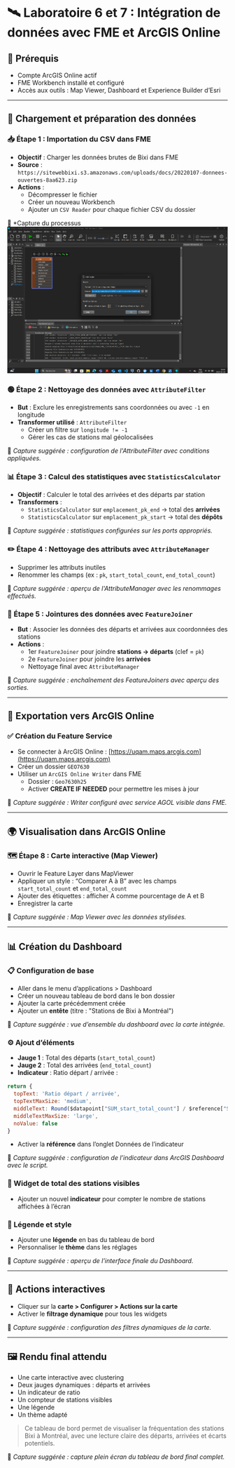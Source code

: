 # 🛰 Laboratoire 6 et 7 : Intégration de données avec FME et ArcGIS Online

## 🔧 Prérequis
- Compte ArcGIS Online actif
- FME Workbench installé et configuré
- Accès aux outils : Map Viewer, Dashboard et Experience Builder d’Esri

---

## 📂 Chargement et préparation des données

### 📥 Étape 1 : Importation du CSV dans FME
- **Objectif** : Charger les données brutes de Bixi dans FME
- **Source** : `https://sitewebbixi.s3.amazonaws.com/uploads/docs/20220107-donnees-ouvertes-8aa623.zip`
- **Actions** :
  - Décompresser le fichier
  - Créer un nouveau Workbench
  - Ajouter un `CSV Reader` pour chaque fichier CSV du dossier

📸 *Capture du processus
  ![Processu](photo/1.png)

### 🟢 Étape 2 : Nettoyage des données avec `AttributeFilter`
- **But** : Exclure les enregistrements sans coordonnées ou avec `-1` en longitude
- **Transformer utilisé** : `AttributeFilter`
  - Créer un filtre sur `longitude != -1`
  - Gérer les cas de stations mal géolocalisées

📸 *Capture suggérée : configuration de l'AttributeFilter avec conditions appliquées.*

### 📊 Étape 3 : Calcul des statistiques avec `StatisticsCalculator`
- **Objectif** : Calculer le total des arrivées et des départs par station
- **Transformers** :
  - `StatisticsCalculator` sur `emplacement_pk_end` → total des **arrivées**
  - `StatisticsCalculator` sur `emplacement_pk_start` → total des **dépôts**

📸 *Capture suggérée : statistiques configurées sur les ports appropriés.*

### ✏️ Étape 4 : Nettoyage des attributs avec `AttributeManager`
- Supprimer les attributs inutiles
- Renommer les champs (ex : `pk`, `start_total_count`, `end_total_count`)

📸 *Capture suggérée : aperçu de l'AttributeManager avec les renommages effectués.*

### 🔗 Étape 5 : Jointures des données avec `FeatureJoiner`
- **But** : Associer les données des départs et arrivées aux coordonnées des stations
- **Actions** :
  - 1er `FeatureJoiner` pour joindre **stations → départs** (clef = `pk`)
  - 2e `FeatureJoiner` pour joindre les **arrivées**
  - Nettoyage final avec `AttributeManager`

📸 *Capture suggérée : enchaînement des FeatureJoiners avec aperçu des sorties.*

---

## 💾 Exportation vers ArcGIS Online

### ✅ Création du Feature Service
- Se connecter à ArcGIS Online : [https://uqam.maps.arcgis.com](https://uqam.maps.arcgis.com)
- Créer un dossier `GEO7630`
- Utiliser un `ArcGIS Online Writer` dans FME
  - Dossier : `Geo7630h25`
  - Activer **CREATE IF NEEDED** pour permettre les mises à jour

📸 *Capture suggérée : Writer configuré avec service AGOL visible dans FME.*

---

## 🌍 Visualisation dans ArcGIS Online

### 🗺️ Étape 8 : Carte interactive (Map Viewer)
- Ouvrir le Feature Layer dans MapViewer
- Appliquer un style : “Comparer A à B” avec les champs `start_total_count` et `end_total_count`
- Ajouter des étiquettes : afficher A comme pourcentage de A et B
- Enregistrer la carte

📸 *Capture suggérée : Map Viewer avec les données stylisées.*

---

## 📊 Création du Dashboard

### 📋 Configuration de base
- Aller dans le menu d’applications > Dashboard
- Créer un nouveau tableau de bord dans le bon dossier
- Ajouter la carte précédemment créée
- Ajouter un **entête** (titre : "Stations de Bixi à Montréal")

📸 *Capture suggérée : vue d’ensemble du dashboard avec la carte intégrée.*

### ⚙️ Ajout d’éléments
- **Jauge 1** : Total des départs (`start_total_count`)
- **Jauge 2** : Total des arrivées (`end_total_count`)
- **Indicateur** : Ratio départ / arrivée :
```js
return {
  topText: 'Ratio départ / arrivée',
  topTextMaxSize: 'medium',
  middleText: Round($datapoint["SUM_start_total_count"] / $reference["SUM_end_total_count"], 3),
  middleTextMaxSize: 'large',
  noValue: false
}
```
- Activer la **référence** dans l’onglet Données de l’indicateur

📸 *Capture suggérée : configuration de l’indicateur dans ArcGIS Dashboard avec le script.*

### 🔢 Widget de total des stations visibles
- Ajouter un nouvel **indicateur** pour compter le nombre de stations affichées à l’écran

### 🧭 Légende et style
- Ajouter une **légende** en bas du tableau de bord
- Personnaliser le **thème** dans les réglages

📸 *Capture suggérée : aperçu de l’interface finale du Dashboard.*

---

## 🧠 Actions interactives
- Cliquer sur la **carte > Configurer > Actions sur la carte**
- Activer le **filtrage dynamique** pour tous les widgets

📸 *Capture suggérée : configuration des filtres dynamiques de la carte.*

---

## 🖼️ Rendu final attendu
- Une carte interactive avec clustering
- Deux jauges dynamiques : départs et arrivées
- Un indicateur de ratio
- Un compteur de stations visibles
- Une légende
- Un thème adapté

> Ce tableau de bord permet de visualiser la fréquentation des stations Bixi à Montréal, avec une lecture claire des départs, arrivées et écarts potentiels.

📸 *Capture suggérée : capture plein écran du tableau de bord final complet.*